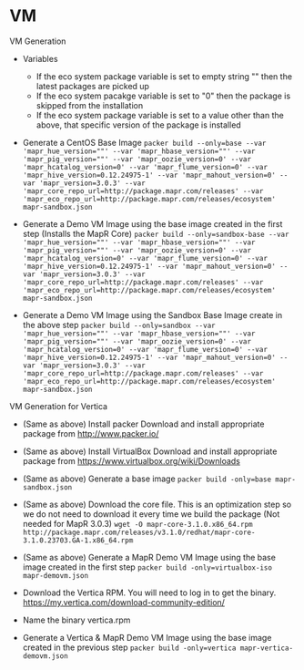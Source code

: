 # VM

VM Generation
* Variables
  - If the eco system package variable is set to empty string "" then the latest packages are picked up
  - If the eco system pacakge variable is set to "0" then the package is skipped from the installation
  - If the eco system package variable is set to a value other than the above, that specific version of the package is installed

* Generate a CentOS Base Image 
  `packer build --only=base --var 'mapr_hue_version=""' --var 'mapr_hbase_version=""' --var 'mapr_pig_version=""' --var 'mapr_oozie_version=0' --var 'mapr_hcatalog_version=0' --var 'mapr_flume_version=0' --var 'mapr_hive_version=0.12.24975-1' --var 'mapr_mahout_version=0' --var 'mapr_version=3.0.3' --var 'mapr_core_repo_url=http://package.mapr.com/releases' --var 'mapr_eco_repo_url=http://package.mapr.com/releases/ecosystem' mapr-sandbox.json`

* Generate a Demo VM Image using the base image created in the first step (Installs the MapR Core)
  `packer build --only=sandbox-base --var 'mapr_hue_version=""' --var 'mapr_hbase_version=""' --var 'mapr_pig_version=""' --var 'mapr_oozie_version=0' --var 'mapr_hcatalog_version=0' --var 'mapr_flume_version=0' --var 'mapr_hive_version=0.12.24975-1' --var 'mapr_mahout_version=0' --var 'mapr_version=3.0.3' --var 'mapr_core_repo_url=http://package.mapr.com/releases' --var 'mapr_eco_repo_url=http://package.mapr.com/releases/ecosystem' mapr-sandbox.json`

* Generate a Demo VM Image using the Sandbox Base Image create in the above step
  `packer build --only=sandbox --var 'mapr_hue_version=""' --var 'mapr_hbase_version=""' --var 'mapr_pig_version=""' --var 'mapr_oozie_version=0' --var 'mapr_hcatalog_version=0' --var 'mapr_flume_version=0' --var 'mapr_hive_version=0.12.24975-1' --var 'mapr_mahout_version=0' --var 'mapr_version=3.0.3' --var 'mapr_core_repo_url=http://package.mapr.com/releases' --var 'mapr_eco_repo_url=http://package.mapr.com/releases/ecosystem' mapr-sandbox.json`
  
VM Generation for Vertica
* (Same as above) Install packer
  Download and install appropriate package from http://www.packer.io/

* (Same as above) Install VirtualBox
  Download and install appropriate package from https://www.virtualbox.org/wiki/Downloads
  
* (Same as above) Generate a base image
  `packer build -only=base mapr-sandbox.json`

* (Same as above) Download the core file. This is an optimization step so we do not need
  to download it every time we build the package (Not needed for MapR 3.0.3)
  `wget -O mapr-core-3.1.0.x86_64.rpm http://package.mapr.com/releases/v3.1.0/redhat/mapr-core-3.1.0.23703.GA-1.x86_64.rpm`

* (Same as above) Generate a MapR Demo VM Image using the base image created in the first step
  `packer build -only=virtualbox-iso mapr-demovm.json`



* Download the Vertica RPM. You will need to log in to get the binary.
  https://my.vertica.com/download-community-edition/

* Name the binary vertica.rpm

* Generate a Vertica & MapR Demo VM Image using the base image created in the previous step
  `packer build -only=vertica mapr-vertica-demovm.json`

  
